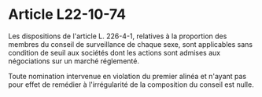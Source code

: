 # Article L22-10-74

Les dispositions de l'article L. 226-4-1, relatives à la proportion des membres du conseil de surveillance de chaque sexe, sont applicables sans condition de seuil aux sociétés dont les actions sont admises aux négociations sur un marché réglementé.

Toute nomination intervenue en violation du premier alinéa et n'ayant pas pour effet de remédier à l'irrégularité de la composition du conseil est nulle.
